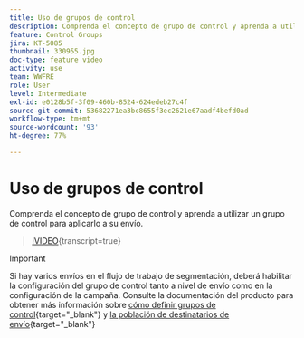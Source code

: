 ```yaml
---
title: Uso de grupos de control
description: Comprenda el concepto de grupo de control y aprenda a utilizar un grupo de control para aplicarlo a su envío.
feature: Control Groups
jira: KT-5085
thumbnail: 330955.jpg
doc-type: feature video
activity: use
team: WWFRE
role: User
level: Intermediate
exl-id: e0128b5f-3f09-460b-8524-624edeb27c4f
source-git-commit: 53682271ea3bc8655f3ec2621e67aadf4befd0ad
workflow-type: tm+mt
source-wordcount: '93'
ht-degree: 77%

---
```


# Uso de grupos de control

Comprenda el concepto de grupo de control y aprenda a utilizar un grupo de control para aplicarlo a su envío.

>[!VIDEO](https://video.tv.adobe.com/v/330955?quality=12&learn=on){transcript=true}

>[!IMPORTANT]
>Si hay varios envíos en el flujo de trabajo de segmentación, deberá habilitar la configuración del grupo de control tanto a nivel de envío como en la configuración de la campaña.
>Consulte la documentación del producto para obtener más información sobre [cómo definir grupos de control](https://experienceleague.adobe.com/docs/campaign-classic/using/orchestrating-campaigns/orchestrate-campaigns/marketing-campaign-target.html?lang=es#defining-a-control-group){target="_blank"} y [la población de destinatarios de envío](https://experienceleague.adobe.com/docs/campaign-classic/using/sending-messages/key-steps-when-creating-a-delivery/steps-defining-the-target-population.html?lang=es){target="_blank"}
